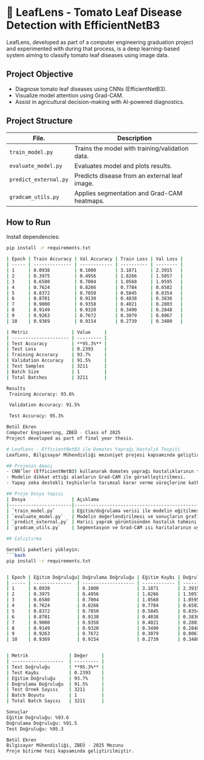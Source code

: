 # 🍅 LeafLens - Tomato Leaf Disease Detection with EfficientNetB3

LeafLens, developed as part of a computer engineering graduation project and experimented with during that process, is a deep learning-based system aiming to classify tomato leaf diseases using image data.

## Project Objective
- Diagnose tomato leaf diseases using CNNs (EfficientNetB3).
- Visualize model attention using Grad-CAM.
- Assist in agricultural decision-making with AI-powered diagnostics.

## Project Structure
| File.                 | Description                                      |
|-----------------------|--------------------------------------------------|
| `train_model.py`      | Trains the model with training/validation data.  |
| `evaluate_model.py`   | Evaluates model and plots results.               |
| `predict_external.py` | Predicts disease from an external leaf image.    |
| `gradcam_utils.py`    | Applies segmentation and Grad-CAM heatmaps.      |

## How to Run

Install dependencies:
```bash
pip install -r requirements.txt

| Epoch | Train Accuracy | Val Accuracy | Train Loss | Val Loss |
| ----- | -------------- | ------------ | ---------- | -------- |
| 1     | 0.0938         | 0.1000       | 3.1871     | 2.3915   |
| 2     | 0.3975         | 0.4956       | 1.8266     | 1.5057   |
| 3     | 0.6580         | 0.7004       | 1.0568     | 1.0595   |
| 4     | 0.7624         | 0.8266       | 0.7784     | 0.6582   |
| 5     | 0.8372         | 0.7850       | 0.5845     | 0.8354   |
| 6     | 0.8701         | 0.9130       | 0.4838     | 0.3836   |
| 7     | 0.9000         | 0.9358       | 0.4021     | 0.2803   |
| 8     | 0.9149         | 0.9320       | 0.3490     | 0.2848   |
| 9     | 0.9263         | 0.7672       | 0.3079     | 0.8067   |
| 10    | 0.9369         | 0.9154       | 0.2739     | 0.3480   |

| Metric                | Value     |
| --------------------- | --------- |
| Test Accuracy         | **95.3%** |
| Test Loss             | 0.2393    |
| Training Accuracy     | 93.7%     |
| Validation Accuracy   | 91.5%     |
| Test Samples          | 3211      |
| Batch Size            | 1         |
| Total Batches         | 3211      |

Results
 Training Accuracy: 93.6%

 Validation Accuracy: 91.5%

 Test Accuracy: 95.3%

Betül Ekren
Computer Engineering, ZBEÜ - Class of 2025
Project developed as part of final year thesis.

# LeafLens - EfficientNetB3 ile Domates Yaprağı Hastalık Tespiti
LeafLens, Bilgisayar Mühendisliği mezuniyet projesi kapsamında geliştirilmiş ve proje sürecinde denenmiş, domates yaprağı hastalıklarını görüntü verisi kullanarak sınıflandırmayı amaçlayan derin öğrenme tabanlı bir sistemdir.

## Projenin Amacı
- CNN’ler (EfficientNetB3) kullanarak domates yaprağı hastalıklarının teşhisi.
- Modelin dikkat ettiği alanların Grad-CAM ile görselleştirilmesi.
- Yapay zeka destekli teşhislerle tarımsal karar verme süreçlerine katkı sağlamak.

## Proje Dosya Yapısı
| Dosya                 | Açıklama                                                    |
|-----------------------|-------------------------------------------------------------|
| `train_model.py`      | Eğitim/doğrulama verisi ile modelin eğitilmesi.             |
| `evaluate_model.py`   | Modelin değerlendirilmesi ve sonuçların grafikle gösterimi. |
| `predict_external.py` | Harici yaprak görüntüsünden hastalık tahmini.               |
| `gradcam_utils.py`    | Segmentasyon ve Grad-CAM ısı haritalarının uygulanması.     |

## Çalıştırma

Gerekli paketleri yükleyin:  
```bash
pip install -r requirements.txt


| Epoch | Eğitim Doğruluğu| Doğrulama Doğruluğu | Eğitim Kaybı | Doğrulama Kaybı |
| ----- | --------------  | ------------------- | ------------ | --------------- |
| 1     | 0.0938          | 0.1000              | 3.1871       | 2.3915          |
| 2     | 0.3975          | 0.4956              | 1.8266       | 1.5057          |
| 3     | 0.6580          | 0.7004              | 1.0568       | 1.0595          |
| 4     | 0.7624          | 0.8266              | 0.7784       | 0.6582          |
| 5     | 0.8372          | 0.7850              | 0.5845       | 0.8354          |
| 6     | 0.8701          | 0.9130              | 0.4838       | 0.3836          |
| 7     | 0.9000          | 0.9358              | 0.4021       | 0.2803          |
| 8     | 0.9149          | 0.9320              | 0.3490       | 0.2848          |
| 9     | 0.9263          | 0.7672              | 0.3079       | 0.8067          |
| 10    | 0.9369          | 0.9154              | 0.2739       | 0.3480          |


| Metrik               | Değer     |
| -------------------  | --------- |
| Test Doğruluğu       | **95.3%** |
| Test Kaybı           | 0.2393    |
| Eğitim Doğruluğu     | 93.7%     |
| Doğrulama Doğruluğu  | 91.5%     |
| Test Örnek Sayısı    | 3211      |
| Batch Boyutu         | 1         |
| Total Batch Sayısı   | 3211      |

Sonuçlar
Eğitim Doğruluğu: %93.6
Doğrulama Doğruluğu: %91.5
Test Doğruluğu: %95.3

Betül Ekren
Bilgisayar Mühendisliği, ZBEÜ - 2025 Mezunu
Proje bitirme tezi kapsamında geliştirilmiştir.
